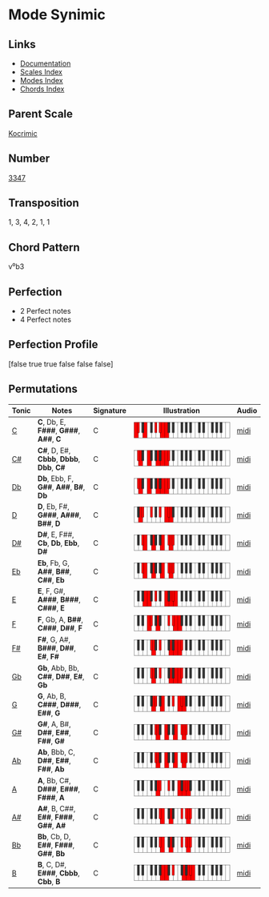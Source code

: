 # Mode Synimic

## Links

- [Documentation](README.md)
- [Scales Index](Scales.md)
- [Modes Index](Modes.md)
- [Chords Index](Chords.md)

## Parent Scale

[Kocrimic](ScaleKocrimic.md)

## Number

[3347](https://ianring.com/musictheory/scales/3347)

## Transposition

1, 3, 4, 2, 1, 1

## Chord Pattern

v⁰b3

## Perfection

- 2 Perfect notes
- 4 Perfect notes

## Perfection Profile

[false true true false false false]

## Permutations

| Tonic | Notes | Signature | Illustration | Audio |
|-------|-------|-----------|--------------|-------|
| [C](ModeCNaturalSynimic.md) | **C**, Db, E, **F###**, **G###**, **A##**, **C** | C | ![CNaturalSynimic](ModeCNaturalSynimic.png) | [midi](https://github.com/edipermadi/music/blob/main/docs/ModeCNaturalSynimic.mid?raw=true) |
| [C#](ModeCSharpSynimic.md) | **C#**, D, E#, **Cbbb**, **Dbbb**, **Dbb**, **C#** | C | ![CSharpSynimic](ModeCSharpSynimic.png) | [midi](https://github.com/edipermadi/music/blob/main/docs/ModeCSharpSynimic.mid?raw=true) |
| [Db](ModeDFlatSynimic.md) | **Db**, Ebb, F, **G##**, **A##**, **B#**, **Db** | C | ![DFlatSynimic](ModeDFlatSynimic.png) | [midi](https://github.com/edipermadi/music/blob/main/docs/ModeDFlatSynimic.mid?raw=true) |
| [D](ModeDNaturalSynimic.md) | **D**, Eb, F#, **G###**, **A###**, **B##**, **D** | C | ![DNaturalSynimic](ModeDNaturalSynimic.png) | [midi](https://github.com/edipermadi/music/blob/main/docs/ModeDNaturalSynimic.mid?raw=true) |
| [D#](ModeDSharpSynimic.md) | **D#**, E, F##, **Cb**, **Db**, **Ebb**, **D#** | C | ![DSharpSynimic](ModeDSharpSynimic.png) | [midi](https://github.com/edipermadi/music/blob/main/docs/ModeDSharpSynimic.mid?raw=true) |
| [Eb](ModeEFlatSynimic.md) | **Eb**, Fb, G, **A##**, **B##**, **C##**, **Eb** | C | ![EFlatSynimic](ModeEFlatSynimic.png) | [midi](https://github.com/edipermadi/music/blob/main/docs/ModeEFlatSynimic.mid?raw=true) |
| [E](ModeENaturalSynimic.md) | **E**, F, G#, **A###**, **B###**, **C###**, **E** | C | ![ENaturalSynimic](ModeENaturalSynimic.png) | [midi](https://github.com/edipermadi/music/blob/main/docs/ModeENaturalSynimic.mid?raw=true) |
| [F](ModeFNaturalSynimic.md) | **F**, Gb, A, **B##**, **C###**, **D##**, **F** | C | ![FNaturalSynimic](ModeFNaturalSynimic.png) | [midi](https://github.com/edipermadi/music/blob/main/docs/ModeFNaturalSynimic.mid?raw=true) |
| [F#](ModeFSharpSynimic.md) | **F#**, G, A#, **B###**, **D##**, **E#**, **F#** | C | ![FSharpSynimic](ModeFSharpSynimic.png) | [midi](https://github.com/edipermadi/music/blob/main/docs/ModeFSharpSynimic.mid?raw=true) |
| [Gb](ModeGFlatSynimic.md) | **Gb**, Abb, Bb, **C##**, **D##**, **E#**, **Gb** | C | ![GFlatSynimic](ModeGFlatSynimic.png) | [midi](https://github.com/edipermadi/music/blob/main/docs/ModeGFlatSynimic.mid?raw=true) |
| [G](ModeGNaturalSynimic.md) | **G**, Ab, B, **C###**, **D###**, **E##**, **G** | C | ![GNaturalSynimic](ModeGNaturalSynimic.png) | [midi](https://github.com/edipermadi/music/blob/main/docs/ModeGNaturalSynimic.mid?raw=true) |
| [G#](ModeGSharpSynimic.md) | **G#**, A, B#, **D##**, **E##**, **F##**, **G#** | C | ![GSharpSynimic](ModeGSharpSynimic.png) | [midi](https://github.com/edipermadi/music/blob/main/docs/ModeGSharpSynimic.mid?raw=true) |
| [Ab](ModeAFlatSynimic.md) | **Ab**, Bbb, C, **D##**, **E##**, **F##**, **Ab** | C | ![AFlatSynimic](ModeAFlatSynimic.png) | [midi](https://github.com/edipermadi/music/blob/main/docs/ModeAFlatSynimic.mid?raw=true) |
| [A](ModeANaturalSynimic.md) | **A**, Bb, C#, **D###**, **E###**, **F###**, **A** | C | ![ANaturalSynimic](ModeANaturalSynimic.png) | [midi](https://github.com/edipermadi/music/blob/main/docs/ModeANaturalSynimic.mid?raw=true) |
| [A#](ModeASharpSynimic.md) | **A#**, B, C##, **E##**, **F###**, **G##**, **A#** | C | ![ASharpSynimic](ModeASharpSynimic.png) | [midi](https://github.com/edipermadi/music/blob/main/docs/ModeASharpSynimic.mid?raw=true) |
| [Bb](ModeBFlatSynimic.md) | **Bb**, Cb, D, **E##**, **F###**, **G##**, **Bb** | C | ![BFlatSynimic](ModeBFlatSynimic.png) | [midi](https://github.com/edipermadi/music/blob/main/docs/ModeBFlatSynimic.mid?raw=true) |
| [B](ModeBNaturalSynimic.md) | **B**, C, D#, **E###**, **Cbbb**, **Cbb**, **B** | C | ![BNaturalSynimic](ModeBNaturalSynimic.png) | [midi](https://github.com/edipermadi/music/blob/main/docs/ModeBNaturalSynimic.mid?raw=true) |

